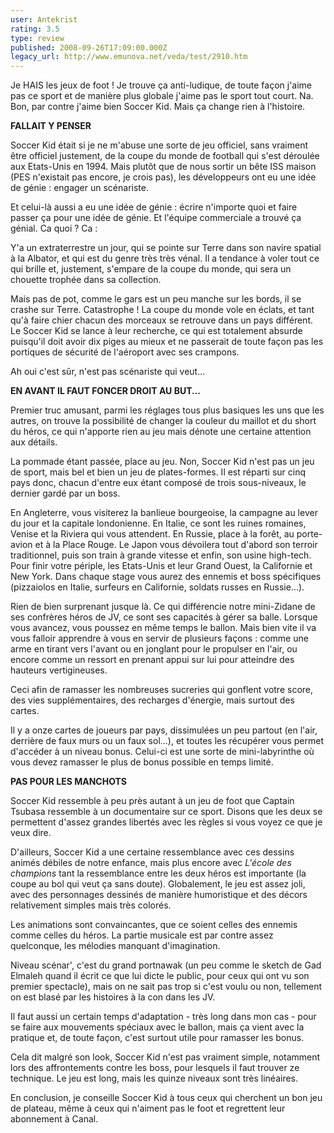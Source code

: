 ```yaml
---
user: Antekrist
rating: 3.5
type: review
published: 2008-09-26T17:09:00.000Z
legacy_url: http://www.emunova.net/veda/test/2910.htm
---
```

Je HAIS les jeux de foot ! Je trouve ça anti-ludique, de toute façon j'aime pas ce sport et de manière plus globale j'aime pas le sport tout court. Na. Bon, par contre j'aime bien Soccer Kid. Mais ça change rien à l'histoire.  

  

**FALLAIT Y PENSER**  

Soccer Kid était si je ne m'abuse une sorte de jeu officiel, sans vraiment être officiel justement, de la coupe du monde de football qui s'est déroulée aux Etats-Unis en 1994\. Mais plutôt que de nous sortir un bête ISS maison (PES n'existait pas encore, je crois pas), les développeurs ont eu une idée de génie : engager un scénariste.  

Et celui-là aussi a eu une idée de génie : écrire n'importe quoi et faire passer ça pour une idée de génie. Et l'équipe commerciale a trouvé ça génial. Ca quoi ? Ca :   

Y'a un extraterrestre un jour, qui se pointe sur Terre dans son navire spatial à la Albator, et qui est du genre très très vénal. Il a tendance à voler tout ce qui brille et, justement, s'empare de la coupe du monde, qui sera un chouette trophée dans sa collection.  

Mais pas de pot, comme le gars est un peu manche sur les bords, il se crashe sur Terre. Catastrophe ! La coupe du monde vole en éclats, et tant qu'à faire chier chacun des morceaux se retrouve dans un pays différent. Le Soccer Kid se lance à leur recherche, ce qui est totalement absurde puisqu'il doit avoir dix piges au mieux et ne passerait de toute façon pas les portiques de sécurité de l'aéroport avec ses crampons.  

Ah oui c'est sûr, n'est pas scénariste qui veut...  

  

**EN AVANT IL FAUT FONCER DROIT AU BUT...**  

Premier truc amusant, parmi les réglages tous plus basiques les uns que les autres, on trouve la possibilité de changer la couleur du maillot et du short du héros, ce qui n'apporte rien au jeu mais dénote une certaine attention aux détails.  

La pommade étant passée, place au jeu. Non, Soccer Kid n'est pas un jeu de sport, mais bel et bien un jeu de plates-formes. Il est réparti sur cinq pays donc, chacun d'entre eux étant composé de trois sous-niveaux, le dernier gardé par un boss.  

En Angleterre, vous visiterez la banlieue bourgeoise, la campagne au lever du jour et la capitale londonienne. En Italie, ce sont les ruines romaines, Venise et la Riviera qui vous attendent. En Russie, place à la forêt, au porte-avion et à la Place Rouge. Le Japon vous dévoilera tout d'abord son terroir traditionnel, puis son train à grande vitesse et enfin, son usine high-tech. Pour finir votre périple, les Etats-Unis et leur Grand Ouest, la Californie et New York. Dans chaque stage vous aurez des ennemis et boss spécifiques (pizzaiolos en Italie, surfeurs en Californie, soldats russes en Russie...).  

Rien de bien surprenant jusque là. Ce qui différencie notre mini-Zidane de ses confrères héros de JV, ce sont ses capacités à gérer sa balle. Lorsque vous avancez, vous poussez en même temps le ballon. Mais bien vite il va vous falloir apprendre à vous en servir de plusieurs façons : comme une arme en tirant vers l'avant ou en jonglant pour le propulser en l'air, ou encore comme un ressort en prenant appui sur lui pour atteindre des hauteurs vertigineuses.  

Ceci afin de ramasser les nombreuses sucreries qui gonflent votre score, des vies supplémentaires, des recharges d'énergie, mais surtout des cartes.  

Il y a onze cartes de joueurs par pays, dissimulées un peu partout (en l'air, derrière de faux murs ou un faux sol...), et toutes les récupérer vous permet d'accéder à un niveau bonus. Celui-ci est une sorte de mini-labyrinthe où vous devez ramasser le plus de bonus possible en temps limité.  

  

**PAS POUR LES MANCHOTS**  

Soccer Kid ressemble à peu près autant à un jeu de foot que Captain Tsubasa ressemble à un documentaire sur ce sport. Disons que les deux se permettent d'assez grandes libertés avec les règles si vous voyez ce que je veux dire.  

D'ailleurs, Soccer Kid a une certaine ressemblance avec ces dessins animés débiles de notre enfance, mais plus encore avec _L'école des champions_ tant la ressemblance entre les deux héros est importante (la coupe au bol qui veut ça sans doute). Globalement, le jeu est assez joli, avec des personnages dessinés de manière humoristique et des décors relativement simples mais très colorés.  

Les animations sont convaincantes, que ce soient celles des ennemis comme celles du héros. La partie musicale est par contre assez quelconque, les mélodies manquant d'imagination.  

Niveau scénar', c'est du grand portnawak (un peu comme le sketch de Gad Elmaleh quand il écrit ce que lui dicte le public, pour ceux qui ont vu son premier spectacle), mais on ne sait pas trop si c'est voulu ou non, tellement on est blasé par les histoires à la con dans les JV.  

Il faut aussi un certain temps d'adaptation - très long dans mon cas - pour se faire aux mouvements spéciaux avec le ballon, mais ça vient avec la pratique et, de toute façon, c'est surtout utile pour ramasser les bonus.  

Cela dit malgré son look, Soccer Kid n'est pas vraiment simple, notamment lors des affrontements contre les boss, pour lesquels il faut trouver ze technique. Le jeu est long, mais les quinze niveaux sont très linéaires.  

  

En conclusion, je conseille Soccer Kid à tous ceux qui cherchent un bon jeu de plateau, même à ceux qui n'aiment pas le foot et regrettent leur abonnement à Canal.